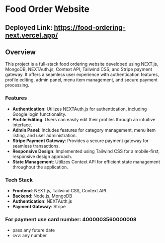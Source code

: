 # Food Order Website

## Deployed Link: https://food-ordering-next.vercel.app/

## Overview
This project is a full-stack food ordering website developed using NEXT.js, MongoDB, NEXTAuth.js, Context API, Tailwind CSS, and Stripe payment gateway. It offers a seamless user experience with authentication features, profile editing, admin panel, menu item management, and secure payment processing.

### Features

- **Authentication**: Utilizes NEXTAuth.js for authentication, including Google login functionality.
- **Profile Editing**: Users can easily edit their profiles through an intuitive interface.
- **Admin Panel**: Includes features for category management, menu item listing, and user administration.
- **Stripe Payment Gateway**: Provides a secure payment gateway for seamless transactions.
- **Responsive Design**: Implemented using Tailwind CSS for a mobile-first, responsive design approach.
- **State Management**: Utilizes Context API for efficient state management throughout the application.

### Tech Stack

- **Frontend**: NEXT.js, Tailwind CSS, Context API
- **Backend**: Node.js, MongoDB
- **Authentication**: NEXTAuth.js
- **Payment Gateway**: Stripe


### For payment use card number: 4000003560000008
* pass any future date
* cvv: any number
